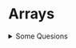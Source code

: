 # Arrays
<details>
  <summary>Some Quesions</summary>
    <details>
      <summary>Question 1</summary>
      ## Answer 1
    </details>
    <details>
      <summary>Question 2</summary>
      ## Answer 2
    </details>
 </details>
